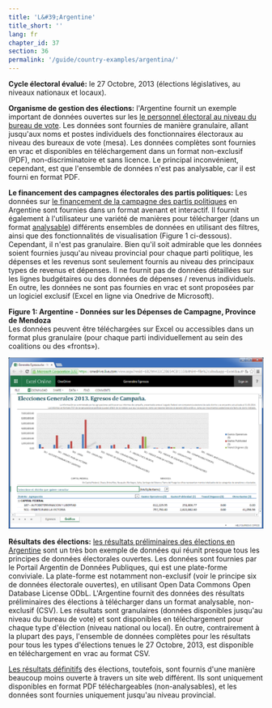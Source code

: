 ```yaml
---
title: 'L&#39;Argentine'
title_short: ''
lang: fr
chapter_id: 37
section: 36
permalink: '/guide/country-examples/argentina/'
---
```


**Cycle électoral évalué:** le 27 Octobre, 2013 (élections législatives, au niveaux nationaux et locaux).

**Organisme de gestion des élections:** l'Argentine fournit un exemple important de données ouvertes sur les [le personnel électoral au niveau du bureau de vote](http://www.pjn.gov.ar/cne/secelec/document/otros/2-Autoridades_de_mesa_al25102013.pdf). Les données sont fournies de manière granulaire, allant jusqu'aux noms et postes individuels des fonctionnaires électoraux au niveau des bureaux de vote (mesa). Les données complètes sont fournies en vrac et disponibles en téléchargement dans un format non-exclusif (PDF), non-discriminatoire et sans licence. Le principal inconvénient, cependant, est que l'ensemble de données n'est pas analysable, car il est fourni en format PDF.

**Le financement des campagnes électorales des partis politiques:** Les données sur [le financement de la campagne des partis politiques](http://www.electoral.gob.ar/financiamientoconsolidado.php) en Argentine sont fournies dans un format avenant et interactif. Il fournit également à l'utilisateur une variété de manières pour télécharger (dans un format [analysable](/fr/guide/principles/analyzable/)) différents ensembles de données en utilisant des filtres, ainsi que des fonctionnalités de visualisation (Figure 1 ci-dessous). Cependant, il n'est pas granulaire. Bien qu'il soit admirable que les données soient fournies jusqu'au niveau provincial pour chaque parti politique, les dépenses et les revenus sont seulement fournis au niveau des principaux types de revenus et dépenses. Il ne fournit pas de données détaillées sur les lignes budgétaires ou des données de dépenses / revenus individuels. En outre, les données ne sont pas fournies en vrac et sont proposées par un logiciel exclusif (Excel en ligne via Onedrive de Microsoft).

**Figure 1: Argentine - Données sur les Dépenses de Campagne, Province de Mendoza**  
Les données peuvent être téléchargées sur Excel ou accessibles dans un format plus granulaire (pour chaque parti individuellement au sein des coalitions ou des «fronts»).

[![Argentine - Données sur les Dépenses de Campagne, Province de Mendoza](/assets/images/guide/figure_1_argentina.png)](/assets/images/guide/figure_1_argentina.png)

**Résultats des élections:** [les résultats préliminaires des élections en Argentine](http://datospublicos.gob.ar/data/dataset/a4e05b80-6331-4a6f-a110-35ebc29e8ffc) sont un très bon exemple de données qui réunit presque tous les principes de données électorales ouvertes. Les données sont fournies par le Portail Argentin de Données Publiques, qui est une plate-forme conviviale. La plate-forme est notamment non-exclusif (voir le principe six de données électorale ouvertes), en utilisant Open Data Commons Open Database License ODbL. L'Argentine fournit des données des résultats préliminaires des élections à télécharger dans un format analysable, non-exclusif (CSV). Les résultats sont granulaires (données disponibles jusqu'au niveau du bureau de vote) et sont disponibles en téléchargement pour chaque type d'élection (niveau national ou local). En outre, contrairement à la plupart des pays, l'ensemble de données complètes pour les résultats pour tous les types d'élections tenues le 27 Octobre, 2013, est disponible en téléchargement en vrac au format CSV.

[Les résultats définitifs](http://www.elecciones.gov.ar/resultados-definitivos.php) des élections, toutefois, sont fournis d'une manière beaucoup moins ouverte à travers un site web différent. Ils sont uniquement disponibles en format PDF téléchargeables (non-analysables), et les données sont fournies uniquement jusqu'au niveau provincial.

